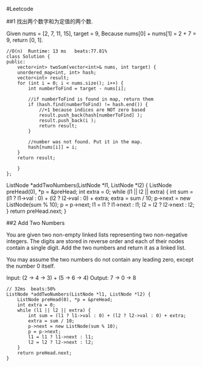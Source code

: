 #Leetcode

##1 找出两个数字和为定值的两个数.


Given nums = [2, 7, 11, 15], target = 9,
Because nums[0] + nums[1] = 2 + 7 = 9,
return [0, 1].


```
//O(n)  Runtime: 13 ms   beats:77.81%
class Solution {
public:
    vector<int> twoSum(vector<int>& nums, int target) {
    unordered_map<int, int> hash;
	vector<int> result;
	for (int i = 0; i < nums.size(); i++) {
		int numberToFind = target - nums[i];

		//if numberToFind is found in map, return them
		if (hash.find(numberToFind) != hash.end()) {
			//+1 because indices are NOT zero based
			result.push_back(hash[numberToFind] );
			result.push_back(i );			
			return result;
		}

		//number was not found. Put it in the map.
		hash[nums[i]] = i;
	}
	return result;
      
    }
};
```

ListNode *addTwoNumbers(ListNode *l1, ListNode *l2) {
    ListNode preHead(0), *p = &preHead;
    int extra = 0;
    while (l1 || l2 || extra) {
        int sum = (l1 ? l1->val : 0) + (l2 ? l2->val : 0) + extra;
        extra = sum / 10;
        p->next = new ListNode(sum % 10);
        p = p->next;
        l1 = l1 ? l1->next : l1;
        l2 = l2 ? l2->next : l2;
    }
    return preHead.next;
}

##2 Add Two Numbers

You are given two non-empty linked lists representing two non-negative integers. The digits are stored in reverse order and each of their nodes contain a single digit. Add the two numbers and return it as a linked list.

You may assume the two numbers do not contain any leading zero, except the number 0 itself.

Input: (2 -> 4 -> 3) + (5 -> 6 -> 4)
Output: 7 -> 0 -> 8

```
// 32ms  beats:50%
ListNode *addTwoNumbers(ListNode *l1, ListNode *l2) {
    ListNode preHead(0), *p = &preHead;
    int extra = 0;
    while (l1 || l2 || extra) {
        int sum = (l1 ? l1->val : 0) + (l2 ? l2->val : 0) + extra;
        extra = sum / 10;
        p->next = new ListNode(sum % 10);
        p = p->next;
        l1 = l1 ? l1->next : l1;
        l2 = l2 ? l2->next : l2;
    }
    return preHead.next;
}
```